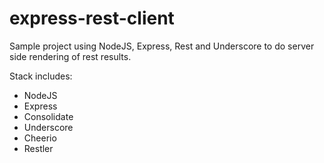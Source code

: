 express-rest-client
===================

Sample project using NodeJS, Express, Rest and Underscore to do server side rendering of rest results.

Stack includes:
* NodeJS
* Express
* Consolidate
* Underscore
* Cheerio
* Restler

